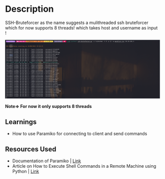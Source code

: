 # Description 
SSH-Bruteforcer as the name suggests a mulithreaded ssh bruteforcer which for now supports 8 threads!
which takes host and username as input ! 

![Image](../../Attackments/Day02.png)

**Note=> For now it only supports 8 threads**
## Learnings 
- How to use Paramiko for connecting to client and send commands 

## Resources Used 
- Documentation of Paramiko | [Link](https://www.paramiko.org/)
- Article on How to Execute Shell Commands in a Remote Machine using Python | [Link](https://www.geeksforgeeks.org/how-to-execute-shell-commands-in-a-remote-machine-using-python-paramiko/)
